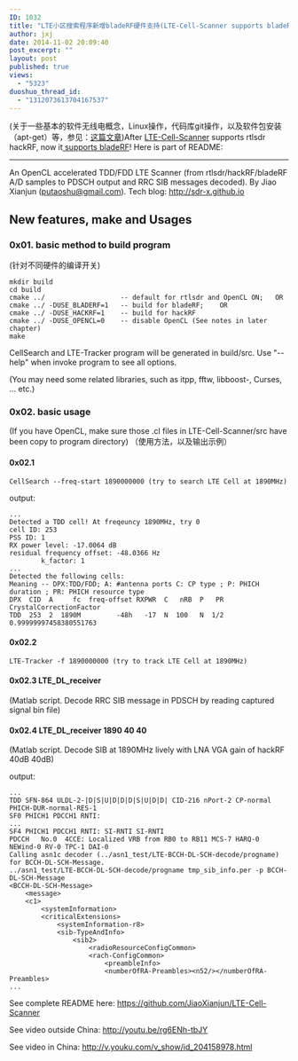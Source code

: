 ```yaml
---
ID: 1032
title: "LTE小区搜索程序新增bladeRF硬件支持(LTE-Cell-Scanner supports bladeRF)"
author: jxj
date: 2014-11-02 20:09:40
post_excerpt: ""
layout: post
published: true
views:
  - "5323"
duoshuo_thread_id:
  - "1312073613704167537"
---
```


(关于一些基本的软件无线电概念，Linux操作，代码库git操作，以及软件包安装（apt-get）等，参见：<a href="http://sdr-x.github.io/rtl-sdr-rtl2832%E7%94%B5%E8%A7%86%E6%A3%92%E8%B7%9F%E8%B8%AA%E9%A3%9E%E6%9C%BAstep-by-step%E6%95%99%E7%A8%8B(tutorial%20ADS-B%20aircraft%20tracking%20by%20rtl-sdr%20rtl2832%20gr-air-modes)/">这篇文章</a>)After <a href="https://github.com/JiaoXianjun/LTE-Cell-Scanner">LTE-Cell-Scanner</a> supports rtlsdr hackRF, now it<a href="http://sdr-x.github.io/LTE-Cell-Scanner%20supports%20bladeRF%20now%20%28LTE%E5%B0%8F%E5%8C%BA%E6%90%9C%E7%B4%A2%E7%A8%8B%E5%BA%8F%E6%96%B0%E5%A2%9EbladeRF%E7%A1%AC%E4%BB%B6%E6%94%AF%E6%8C%81%29/"> supports bladeRF</a>! Here is part of README:


-----

An OpenCL accelerated TDD/FDD LTE Scanner (from rtlsdr/hackRF/bladeRF A/D samples to PDSCH output and RRC SIB messages decoded). By Jiao Xianjun (<a href="mailto:putaoshu@gmail.com">putaoshu@gmail.com</a>). Tech blog: <a href="http://sdr-x.github.io">http://sdr-x.github.io</a>


## New features, make and Usages

### 0x01. basic method to build program 

(针对不同硬件的编译开关)

	mkdir build
	cd build
	cmake ../                   -- default for rtlsdr and OpenCL ON;   OR
	cmake ../ -DUSE_BLADERF=1   -- build for bladeRF;    OR
	cmake ../ -DUSE_HACKRF=1    -- build for hackRF
	cmake ../ -DUSE_OPENCL=0    -- disable OpenCL (See notes in later chapter)
	make

CellSearch and LTE-Tracker program will be generated in build/src. Use "--help" when invoke program to see all options.

(You may need some related libraries, such as itpp, fftw, libboost-, Curses, ... etc.)

### 0x02. basic usage 

(If you have OpenCL, make sure those .cl files in LTE-Cell-Scanner/src have been copy to program directory) （使用方法，以及输出示例）

#### 0x02.1 

	CellSearch --freq-start 1890000000 (try to search LTE Cell at 1890MHz)

output:

	...
	Detected a TDD cell! At freqeuncy 1890MHz, try 0
	cell ID: 253
	PSS ID: 1
	RX power level: -17.0064 dB
	residual frequency offset: -48.0366 Hz
		    k_factor: 1
	...
	Detected the following cells:
	Meaning -- DPX:TDD/FDD; A: #antenna ports C: CP type ; P: PHICH duration ; PR: PHICH resource type
	DPX  CID  A     fc  freq-offset RXPWR  C   nRB  P   PR  CrystalCorrectionFactor
	TDD  253  2  1890M         -48h   -17  N  100   N  1/2   0.99999997458380551763

#### 0x02.2 

	LTE-Tracker -f 1890000000 (try to track LTE Cell at 1890MHz)

#### 0x02.3 LTE\_DL\_receiver 

(Matlab script. Decode RRC SIB message in PDSCH by reading captured signal bin file)

#### 0x02.4 LTE\_DL\_receiver 1890 40 40 

(Matlab script. Decode SIB at 1890MHz lively with LNA VGA gain of hackRF 40dB 40dB)

output:

	...
	TDD SFN-864 ULDL-2-|D|S|U|D|D|D|S|U|D|D| CID-216 nPort-2 CP-normal PHICH-DUR-normal-RES-1
	SF0 PHICH1 PDCCH1 RNTI: 
	...
	SF4 PHICH1 PDCCH1 RNTI: SI-RNTI SI-RNTI 
	PDCCH   No.0  4CCE: Localized VRB from RB0 to RB11 MCS-7 HARQ-0 NEWind-0 RV-0 TPC-1 DAI-0
	Calling asn1c decoder (../asn1_test/LTE-BCCH-DL-SCH-decode/progname) for BCCH-DL-SCH-Message.
	../asn1_test/LTE-BCCH-DL-SCH-decode/progname tmp_sib_info.per -p BCCH-DL-SCH-Message
	<BCCH-DL-SCH-Message>
	    <message>
		<c1>
		    <systemInformation>
			<criticalExtensions>
			    <systemInformation-r8>
				<sib-TypeAndInfo>
					<sib2>
					    <radioResourceConfigCommon>
						<rach-ConfigCommon>
						    <preambleInfo>
							<numberOfRA-Preambles><n52/></numberOfRA-Preambles>
	...

See complete README here: <https://github.com/JiaoXianjun/LTE-Cell-Scanner>

See video outside China: <http://youtu.be/rg6ENh-tbJY>

See video in China: <http://v.youku.com/v_show/id_204158978.html>
